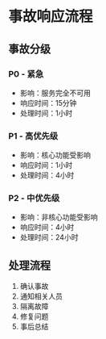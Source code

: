 # 事故响应流程

## 事故分级

### P0 - 紧急
- 影响：服务完全不可用
- 响应时间：15分钟
- 处理时间：1小时

### P1 - 高优先级
- 影响：核心功能受影响
- 响应时间：1小时
- 处理时间：4小时

### P2 - 中优先级
- 影响：非核心功能受影响
- 响应时间：4小时
- 处理时间：24小时

## 处理流程

1. 确认事故
2. 通知相关人员
3. 隔离故障
4. 修复问题
5. 事后总结

